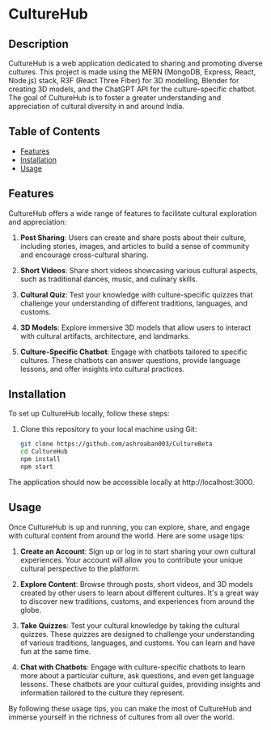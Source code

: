 # CultureHub

## Description

CultureHub is a web application dedicated to sharing and promoting diverse cultures. This project is made using the MERN (MongoDB, Express, React, Node.js) stack, R3F (React Three Fiber) for 3D modelling, Blender for creating 3D models, and the ChatGPT API for the culture-specific chatbot. The goal of CultureHub is to foster a greater understanding and appreciation of cultural diversity in and around India.

## Table of Contents

- [Features](#features)
- [Installation](#installation)
- [Usage](#usage)

## Features

CultureHub offers a wide range of features to facilitate cultural exploration and appreciation:

1. **Post Sharing**: Users can create and share posts about their culture, including stories, images, and articles to build a sense of community and encourage cross-cultural sharing.

2. **Short Videos**: Share short videos showcasing various cultural aspects, such as traditional dances, music, and culinary skills.

3. **Cultural Quiz**: Test your knowledge with culture-specific quizzes that challenge your understanding of different traditions, languages, and customs.

4. **3D Models**: Explore immersive 3D models that allow users to interact with cultural artifacts, architecture, and landmarks.

5. **Culture-Specific Chatbot**: Engage with chatbots tailored to specific cultures. These chatbots can answer questions, provide language lessons, and offer insights into cultural practices.

## Installation

To set up CultureHub locally, follow these steps:

1. Clone this repository to your local machine using Git:

   ```bash
   git clone https://github.com/ashroaban003/CultureBeta
   cd CultureHub
   npm install
   npm start
The application should now be accessible locally at http://localhost:3000.

## Usage

Once CultureHub is up and running, you can explore, share, and engage with cultural content from around the world. Here are some usage tips:

1. **Create an Account**: Sign up or log in to start sharing your own cultural experiences. Your account will allow you to contribute your unique cultural perspective to the platform.

2. **Explore Content**: Browse through posts, short videos, and 3D models created by other users to learn about different cultures. It's a great way to discover new traditions, customs, and experiences from around the globe.

3. **Take Quizzes**: Test your cultural knowledge by taking the cultural quizzes. These quizzes are designed to challenge your understanding of various traditions, languages, and customs. You can learn and have fun at the same time.

4. **Chat with Chatbots**: Engage with culture-specific chatbots to learn more about a particular culture, ask questions, and even get language lessons. These chatbots are your cultural guides, providing insights and information tailored to the culture they represent.

By following these usage tips, you can make the most of CultureHub and immerse yourself in the richness of cultures from all over the world.

